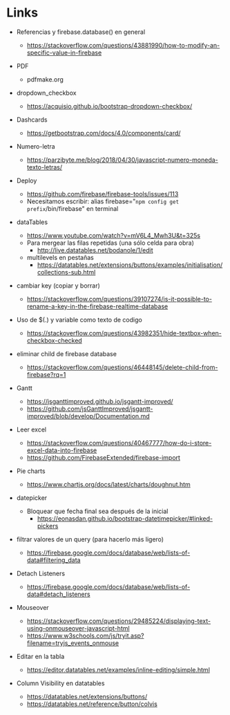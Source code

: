 # Links

  - Referencias y firebase.database() en general
    - https://stackoverflow.com/questions/43881990/how-to-modify-an-specific-value-in-firebase

  - PDF
    - pdfmake.org


  - dropdown_checkbox
    - https://acquisio.github.io/bootstrap-dropdown-checkbox/

  - Dashcards
    - https://getbootstrap.com/docs/4.0/components/card/


  - Numero-letra
    - https://parzibyte.me/blog/2018/04/30/javascript-numero-moneda-texto-letras/


  - Deploy
    - https://github.com/firebase/firebase-tools/issues/113
    - Necesitamos escribir: alias firebase="`npm config get prefix`/bin/firebase"
en terminal

  - dataTables
    - https://www.youtube.com/watch?v=mV6L4_Mwh3U&t=325s
    - Para mergear las filas repetidas (una sólo celda para obra) 
      - http://live.datatables.net/bodanole/1/edit
     - multilevels en pestañas
       - https://datatables.net/extensions/buttons/examples/initialisation/collections-sub.html

  - cambiar key (copiar y borrar)
    - https://stackoverflow.com/questions/39107274/is-it-possible-to-rename-a-key-in-the-firebase-realtime-database

  - Uso de $(.) y variable como texto de codigo
    - https://stackoverflow.com/questions/43982351/hide-textbox-when-checkbox-checked

  - eliminar child de firebase database
    - https://stackoverflow.com/questions/46448145/delete-child-from-firebase?rq=1

  - Gantt
    - https://jsganttimproved.github.io/jsgantt-improved/
    - https://github.com/jsGanttImproved/jsgantt-improved/blob/develop/Documentation.md
    
  - Leer excel
    - https://stackoverflow.com/questions/40467777/how-do-i-store-excel-data-into-firebase
    - https://github.com/FirebaseExtended/firebase-import
    
  - Pie charts
    - https://www.chartjs.org/docs/latest/charts/doughnut.htm
    
  - datepicker
    - Bloquear que fecha final sea después de la inicial
      - https://eonasdan.github.io/bootstrap-datetimepicker/#linked-pickers
      
  - filtrar valores de un query (para hacerlo más ligero)
    - https://firebase.google.com/docs/database/web/lists-of-data#filtering_data

  - Detach Listeners
    - https://firebase.google.com/docs/database/web/lists-of-data#detach_listeners
    
  - Mouseover
    - https://stackoverflow.com/questions/29485224/displaying-text-using-onmouseover-javascript-html
    - https://www.w3schools.com/js/tryit.asp?filename=tryjs_events_onmouse

  - Editar en la tabla
    - https://editor.datatables.net/examples/inline-editing/simple.html
    
  - Column Visibility en datatables
    - https://datatables.net/extensions/buttons/
    - https://datatables.net/reference/button/colvis
